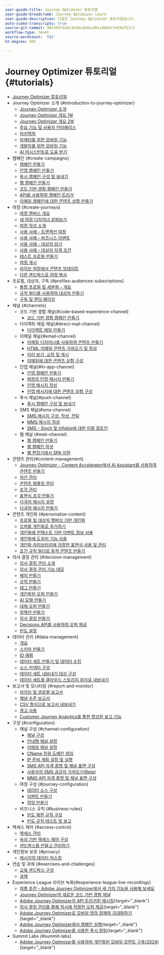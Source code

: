 ```yaml
---
user-guide-title: Journey Optimizer 튜토리얼
user-guide-breadcrumb: Journey Optimizer Learn
user-guide-description: 다음은 Journey Optimizer 튜토리얼입니다.
auto-video-transcripts: true
source-git-commit: d0c3d37dc6c3e28cab4ecd6cc8b03cfe65ef51c3
workflow-type: tm+mt
source-wordcount: '592'
ht-degree: 93%

---
```



# Journey Optimizer 튜토리얼 {#tutorials}

+ [Journey Optimizer 튜토리얼](/help/_ajo-main/overview.md)
+ Journey Optimizer 소개 {#introduction-to-journey-optimizer}
   + [Journey Optimizer 소개](/help/introduction/introduction.md)
   + [Journey Optimizer 개요 1부](/help/introduction/journey-optimizer-overview-part-1.md)
   + [Journey Optimizer 개요 2부](/help/introduction/journey-optimizer-overview-part-2.md)
   + [주요 기능 및 사용자 인터페이스](/help/introduction/key-capabilities-and-user-interface.md)
   + [아키텍처](/help/introduction/architecture.md)
   + [마케터를 위한 모바일 기능](/help/channels/mobile-capabilities.md)
   + [개발자를 위한 모바일 기능](/help/channels/mobile-capabilities-for-developers.md)
   + [AI 어시스턴트로 도움 받기](/help/ai-assistant.md)
+ 캠페인 {#create-campaigns}
   + [캠페인 만들기](/help/create-campaigns/create-a-campaign.md)
   + [인앱 캠페인 만들기](/help/create-campaigns/in-app.md)
   + [푸시 캠페인 구성 및 보내기](/help/create-campaigns/push-campaign.md)
   + [웹 캠페인 만들기](/help/create-campaigns/web-campaign.md)
   + [코드 기반 경험 캠페인 만들기](https://experienceleague.adobe.com/ko/docs/journey-optimizer-learn/tutorials/channels/code-based-experience-channel/create-a-code-based-experience-campaign)
   + [API를 사용하여 캠페인 트리거](/help/create-campaigns/api-triggered-campaigns.md)
   + [이메일 캠페인에 대한 콘텐츠 실험 만들기](/help/create-campaigns/content-experiments.md)
+ 여정 {#create-journeys}
   + [여정 캔버스 개요](/help/create-journeys/overview-over-the-journey-canvas.md)
   + [새 여정 디자이너 살펴보기](/help/create-journeys/new-journey-designer.md)
   + [여정 작성 소개](/help/create-journeys/introduction-to-building-a-journey.md)
   + [사용 사례 - 트랜잭션 여정](/help/create-journeys/use-case-transactional-journey.md)
   + [사용 사례 - 비즈니스 이벤트](/help/create-journeys/use-case-business-event.md)
   + [사용 사례 - 대상자 읽기](/help/create-journeys/use-case-read-audience.md)
   + [사용 사례 - 대상자 자격 조건](/help/create-journeys/use-case-audience-qualification.md)
   + [테스트 프로필 만들기](/help/create-journeys/test-a-journey.md)
   + [여정 게시](/help/create-journeys/publish-a-journey.md)
   + [라이브 여정에서 콘텐츠 업데이트](/help/create-journeys/update-content-in-live-journey.md)
   + [다른 샌드박스로 여정 복사](/help/create-journeys/copy-a-journey.md)
+ 프로필, 대상자, 구독 {#profiles-audiences-subscriptions}
   + [통합 프로필 및 세분화 - 개요](/help/profiles-audiences-subscriptions/unified-profile-and-segmentation-overview.md)
   + [규칙 빌더를 사용하여 대상자 만들기](/help/profiles-audiences-subscriptions/create-audiences-using-the-rule-builder.md)
   + [구독 및 랜딩 페이지](/help/subscriptions-and-landing-pages.md)
+ 채널 {#channels}
   + 코드 기반 경험 채널{#code-based-experience-channel}
      + [코드 기반 경험 캠페인 만들기](/help/channels/create-a-code-based-experience-campaign.md)
   + 다이렉트 메일 채널{#direct-mail-channel}
      + [다이렉트 메일 만들기](/help/channels/direct-mail.md)
   + 이메일 채널{#email-channel}
      + [이메일 디자이너를 사용하여 콘텐츠 만들기](/help/channels/create-content-with-the-email-designer.md)
      + [HTML 이메일 콘텐츠 가져오기 및 작성](/help/channels/import-and-author-html-email-content.md)
      + [미리 보기, 교정 및 게시](/help/channels/preview-proof-and-publish.md)
      + [이메일에 대한 콘텐츠 실험 구성](/help/experimentation/content-experiments-for-emails.md)
   + 인앱 채널{#in-app-channel}
      + [인앱 캠페인 만들기](/help/channels/create-an-in-app-campaign.md)
      + [여정의 인앱 메시지 만들기](/help/channels/create-an-in-app-message-in-a-journey.md)
      + [인앱 메시지 작성](/help/channels/author-in-app-messages.md)
      + [인앱 메시지에 대한 콘텐츠 실험 구성](/help/experimentation/content-experiments-for-in-app-messages.md)
   + 푸시 채널{#push-channel}
      + [푸시 캠페인 구성 및 보내기](/help/channels/create-a-push-campaign.md)
   + SMS 채널{#sms-channel}
      + [SMS 메시지 구성, 작성, 전달](/help/channels/author-sms-messages.md)
      + [MMS 메시지 작성](/help/channels/author-mms.md)
      + [SMS - Sinch 및 Infobip에 대한 이중 옵트인](/help/channels/sms-double-opt-in.md)
   + 웹 채널 {#web-channel}
      + [웹 캠페인 만들기](/help/channels/create-a-web-campaign.md)
      + [웹 캠페인 작성](/help/channels/author-a-web-campaign.md)
      + [웹 편집기에서 SPA 지원](/help/channels/singel-page-application-support.md)
+ 콘텐츠 관리{#content-management}
   + [Journey Optimizer - Content Accelerator에서 AI Assistant를 사용하여 콘텐츠 만들기](/help/content-management/create-content-with-the-ai-assistant-content-accelerator.md)
   + [자산 관리](/help/assets-essentials-overview.md)
   + [콘텐츠 템플릿 관리](/help/content-management/content-templates.md)
   + [조각 관리](/help/content-management/manage-fragments.md)
   + [표현식 조각 만들기](/help/content-management/expression-fragments.md)
   + [다국어 메시지 설정](/help/content-management/set-up-multilingual-messages.md)
   + [다국어 메시지 만들기](/help/content-management/create-multilingual-messages.md)
+ 콘텐츠 개인화 {#personalize-content}
   + [프로필 및 대상자 멤버십 기반 개인화](/help/personalize-content/profile-and-audience-membership-based-personalization.md)
   + [오퍼를 개인화로 추가하기](/help/personalize-content/add-offer-decisioning-to-messages.md)
   + [개인화에 컨텍스트 기반 이벤트 정보 사용](/help/personalize-content/use-contextual-event-information-for-personalization.md)
   + [개인화에 도우미 기능 사용](/help/personalize-content/use-helper-functions-for-personalization.md)
   + [개인화 라이브러리에 저장한 표현식 사용 및 관리](/help/personalize-content/use-and-manage-saved-expressions-in-personalization-library.md)
   + [조건 규칙 빌더로 동적 콘텐츠 만들기](/help/personalize-content/create-dynamic-content.md)
+ 의사 결정 관리 {#decision-management}
   + [의사 결정 관리 소개](/help/decision-management/introduction-to-decision-management.md)
   + [의사 결정 관리 기능 데모](/help/decision-management/demo-of-decision-management-capabilities.md)
   + [배치 만들기](/help/decision-management/create-placements.md)
   + [규칙 만들기](/help/decision-management/create-rules.md)
   + [태그 만들기](/help/decision-management/create-tags.md)
   + [개인화된 오퍼 만들기](/help/decision-management/create-personalized-offers.md)
   + [AI 모델 만들기](/help/decision-management/create-ai-models.md)
   + [대체 오퍼 만들기](/help/decision-management/create-fallback-offers.md)
   + [컬렉션 만들기](/help/decision-management/create-collections.md)
   + [의사 결정 만들기](/help/decision-management/create-decisions.md)
   + [Decisions API를 사용하여 오퍼 제공](/help/decision-management/deliver-offers-with-the-decisions-api.md)
   + [빈도 설정](/help/decision-management/frequency-capping.md)
+ 데이터 관리 {#data-management}
   + [개요](/help/data-management/set-up-data-overview.md)
   + [스키마 만들기](/help/data-management/create-schema.md)
   + [ID 매핑](/help/data-management/map-identities.md)
   + [데이터 세트 만들기 및 데이터 수집](/help/data-management/create-datasets-and-ingest-data.md)
   + [소스 커넥터 구성](/help/data-management/configure-source-connectors.md)
   + [데이터 세트 내보내기 대상 구성](/help/data-management/configure-dataset-export-destination.md)
   + [데이터 세트를 클라우드 스토리지 위치로 내보내기](/help/data-management/export-datasets.md)
+ 보고서 및 모니터링 {#report-and-monitor}
   + [라이브 및 글로벌 보고서](/help/report-and-monitor/live-and-global-reports.md)
   + [채널 수준 보고서](/help/report-and-monitor/channel-level-reports.md)
   + [CSV 형식으로 보고서 내보내기](/help/report-and-monitor/export-reports-in-csv-format.md)
   + [경고 사용](/help/administration/alerts.md)
   + [Customer Journey Analytics를 통한 향상된 보고 기능](/help/report-and-monitor/enhanced-reporting-with-customer-journey-analytics.md)
+ 구성 {#configuration}
   + 채널 구성 {#channel-configuration}
      + [채널 구성](/help/set-up-channels/configure-channels.md)
      + [안내형 채널 설정](/help/set-up-channels/guided-channel-setup.md)
      + [이메일 채널 설정](/help/set-up-channels/set-up-email-channel.md)
      + [CName 하위 도메인 위임](/help/set-up-channels/delegate-cname-subdomains.md)
      + [IP 준비 계획 설정 및 실행](/help/administration/set-up-and-execute-an-ip-warmup-plan.md)
      + [SMS API 자격 증명 및 채널 표면 구성](/help/set-up-channels/set-up-sms-channel.md)
      + [사용자의 SMS 공급자 가져오기(Beta)](/help/set-up-channels/bring-your-own-sms-provider.md)
      + [MMS API 자격 증명 및 채널 표면 구성](/help/set-up-channels/configure-mms-api-credentials-and-channel-surfaces.md)
   + 여정 구성 {#journey-configuration}
      + [데이터 소스 구성](/help/set-up-journeys/configure-data-sources.md)
      + [이벤트 만들기](/help/set-up-journeys/create-events.md)
      + [작업 만들기](/help/set-up-journeys/create-actions.md)
   + 비즈니스 규칙 {#business-rules}
      + [빈도 제한 규칙 구성](/help/configuration/configure-frequency-capping-rules.md)
      + [빈도 규칙 테스트 및 보고](/help/configuration/test-and-report-on-frequency-rules.md)
+ 액세스 제어 {#access-control}
   + [액세스 관리](/help/set-up-access/access-management.md)
   + [속성 기반 액세스 제어 구성](/help/administration/attribute-based-access-control.md)
   + [샌드박스를 만들고 관리하기](/help/set-up-access/create-and-manage-sandboxes.md)
+ 개인정보 보호 {#privacy}
   + [메시지의 데이터 마스킹](/help/privacy/mask-data-in-messages.md)
+ 연습 및 과제 {#exercises-and-challenges}
   + [교육 샌드박스 구성](https://experienceleague.adobe.com/docs/journey-optimizer-learn/configure-a-training-sandbox/introduction-and-prerequisites.html?lang=ko)
   + [과제](https://experienceleague.adobe.com/docs/journey-optimizer-learn/challenges/introduction-and-prerequisites.html?lang=ko)
+ Experience League 라이브 녹화{#experience-league-live-recordings}
   + [여름 추천 - Adobe Journey Optimizer에서 세 가지 기능을 사용해 보세요](https://experienceleague.adobe.com/en/docs/events/experience-league-live-recordings/episodes/exl-live-episode-08-28-24)
   + [Journey Optimizer의 새로운 코드 기반 경험 채널](https://experienceleague.adobe.com/ko/docs/events/experience-league-live-recordings/episodes/exl-live-episode-04-24-24)
   + [Adobe Journey Optimizer의 API 트리거된 메시징](https://experienceleague.adobe.com/docs/events/experience-league-live-recordings/episodes/exl-live-episode-8-23-23.html?lang=ko){target="_blank"}
   + [의사 결정 관리를 통해 적시에 적절한 오퍼 제공](https://experienceleague.adobe.com/docs/events/experience-league-live-recordings/episodes/exl-live-episode-10-25-22.html?lang=ko){target="_blank"}
   + [Adobe Journey Optimizer로 모바일 앱의 잠재력 극대화하기](https://experienceleague.adobe.com/docs/events/experience-league-live-recordings/episodes/exl-live-episode-5-24-23.html?lang=ko){target="_blank"}
   + [Adobe Journey Optimizer에서 캠페인 실행](https://experienceleague.adobe.com/docs/events/experience-league-live-recordings/episodes/exl-live-episode-09-22-22.html?lang=ko){target="_blank"}
   + [Adobe Journey Optimizer를 사용한 푸시 알림](https://experienceleague.adobe.com/docs/events/experience-league-live-recordings/episodes/exl-live-episode-05-12-22.html?lang=ko){target="_blank"}
+ Summit Labs {#summit-labs}
   + [Adobe Journey Optimizer를 사용하여 개인화된 모바일 모먼트 구축(2024)](https://experienceleague.adobe.com/ko/docs/journey-optimizer-learn/summit-labs/lab-overview){target="_blank"}
